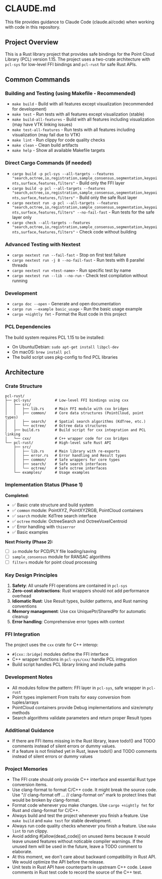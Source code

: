 # CLAUDE.md

This file provides guidance to Claude Code (claude.ai/code) when working with code in this repository.

## Project Overview

This is a Rust library project that provides safe bindings for the Point Cloud Library (PCL) version 1.15. The project uses a two-crate architecture with `pcl-sys` for low-level FFI bindings and `pcl-rust` for safe Rust APIs.

## Common Commands

### Building and Testing (using Makefile - Recommended)
- `make build` - Build with all features except visualization (recommended for development)
- `make test` - Run tests with all features except visualization (stable)
- `make build-all-features` - Build with all features including visualization (may have VTK linking issues)
- `make test-all-features` - Run tests with all features including visualization (may fail due to VTK)
- `make lint` - Run clippy for code quality checks
- `make clean` - Clean build artifacts
- `make help` - Show all available Makefile targets

### Direct Cargo Commands (if needed)
- `cargo build -p pcl-sys --all-targets --features "search,octree,io,registration,sample_consensus,segmentation,keypoints,surface,features,filters"` - Build only the FFI layer
- `cargo build -p pcl --all-targets --features "search,octree,io,registration,sample_consensus,segmentation,keypoints,surface,features,filters"` - Build only the safe Rust layer
- `cargo nextest run -p pcl --all-targets --features "search,octree,io,registration,sample_consensus,segmentation,keypoints,surface,features,filters" --no-fail-fast` - Run tests for the safe layer only
- `cargo check --all-targets --features "search,octree,io,registration,sample_consensus,segmentation,keypoints,surface,features,filters"` - Check code without building

### Advanced Testing with Nextest
- `cargo nextest run --fail-fast` - Stop on first test failure
- `cargo nextest run -j 8 --no-fail-fast` - Run tests with 8 parallel threads
- `cargo nextest run <test-name>` - Run specific test by name
- `cargo nextest run --lib --no-run` - Check test compilation without running

### Development
- `cargo doc --open` - Generate and open documentation
- `cargo run --example basic_usage` - Run the basic usage example
- `cargo +nightly fmt` - Format the Rust code in this project

### PCL Dependencies
The build system requires PCL 1.15 to be installed:
- On Ubuntu/Debian: `sudo apt-get install libpcl-dev`
- On macOS: `brew install pcl`
- The build script uses pkg-config to find PCL libraries

## Architecture

### Crate Structure
```
pcl-rust/
├── pcl-sys/           # Low-level FFI bindings using cxx
│   ├── src/
│   │   ├── lib.rs     # Main FFI module with cxx bridges
│   │   ├── common/    # Core data structures (PointCloud, point types)
│   │   ├── search/    # Spatial search algorithms (KdTree, etc.)
│   │   └── octree/    # Octree data structures
│   ├── build.rs       # Build script for cxx integration and PCL linking
│   └── cxx/           # C++ wrapper code for cxx bridges
└── pcl-rust/          # High-level safe Rust API
    ├── src/
    │   ├── lib.rs     # Main library with re-exports
    │   ├── error.rs   # Error handling and Result types
    │   ├── common/    # Safe wrappers for core types
    │   ├── search/    # Safe search interfaces
    │   └── octree/    # Safe octree interfaces
    └── examples/      # Usage examples
```

### Implementation Status (Phase 1)
**Completed:**
- ✅ Basic crate structure and build system
- ✅ `common` module: PointXYZ, PointXYZRGB, PointCloud containers
- ✅ `search` module: KdTree search interface
- ✅ `octree` module: OctreeSearch and OctreeVoxelCentroid
- ✅ Error handling with `thiserror`
- ✅ Basic examples

**Next Priority (Phase 2):**
- [ ] `io` module for PCD/PLY file loading/saving
- [ ] `sample_consensus` module for RANSAC algorithms
- [ ] `filters` module for point cloud processing

### Key Design Principles

1. **Safety**: All unsafe FFI operations are contained in `pcl-sys`
2. **Zero-cost abstractions**: Rust wrappers should not add performance overhead
3. **Idiomatic Rust**: Use Result types, builder patterns, and Rust naming conventions
4. **Memory management**: Use cxx UniquePtr/SharedPtr for automatic cleanup
5. **Error handling**: Comprehensive error types with context

### FFI Integration

The project uses the `cxx` crate for C++ interop:
- `#[cxx::bridge]` modules define the FFI interface
- C++ wrapper functions in `pcl-sys/cxx/` handle PCL integration
- Build script handles PCL library linking and include paths

### Development Notes

- All modules follow the pattern: FFI layer in `pcl-sys`, safe wrapper in `pcl-rust`
- Point types implement From traits for easy conversion from tuples/arrays
- PointCloud containers provide Debug implementations and size/empty methods
- Search algorithms validate parameters and return proper Result types

### Additional Guidance
- If there are FFI items missing in the Rust library, leave todo!() and TODO comments instead of silent errors or dummy values.
- If a feature is not finished yet in Rust, leave todo!() and TODO comments instead of silent errors or dummy values

### Project Memories
- The FFI crate should only provide C++ interface and essential Rust type conversion items.
- Use clang-format to format C/C++ code. It might break the source code. Use "// clang-format off ... // clang-format on" mark to protect lines that would be broken by clang-format.
- Format code whenever you make changes. Use `cargo +nightly fmt` for Rust and clang-format for C/C++.
- Always build and test the project whenever you finish a feature. Use `make build` and `make test` for stable development.
- Always run code quality checks whenever you finish a feature. Use `make lint` to run clippy.
- Avoid adding #[allow(dead_code)] on unused items because it would leave unused features without noticable compiler warnings. If the unused item will be used in the future, leave a TODO comment to elaborate.
- At this moment, we don't care about backward compatibility in Rust API. We would optimize the API before the release.
- Unit tests in Rust API have counterparts in upstream C++ code. Leave comments in Rust test code to record the source of the C++ test.